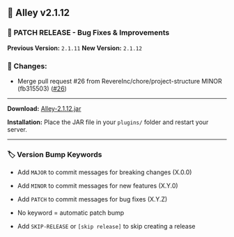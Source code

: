## 🎉 Alley v2.1.12

### 🔧 **PATCH RELEASE** - Bug Fixes & Improvements

**Previous Version:** `2.1.11`
**New Version:** `2.1.12`

### 📝 Changes:

- Merge pull request #26 from RevereInc/chore/project-structure MINOR (fb315503) ([#26](https://github.com/RevereInc/alley-practice/pull/26))

---
**Download:** [Alley-2.1.12.jar](https://github.com/RevereInc/alley-practice/releases/download/v2.1.12/Alley-2.1.12.jar)

**Installation:** Place the JAR file in your `plugins/` folder and restart your server.

---
### 🏷️ Version Bump Keywords

- Add `MAJOR` to commit messages for breaking changes (X.0.0)

- Add `MINOR` to commit messages for new features (X.Y.0)

- Add `PATCH` to commit messages for bug fixes (X.Y.Z)

- No keyword = automatic patch bump

- Add `SKIP-RELEASE` or `[skip release]` to skip creating a release

